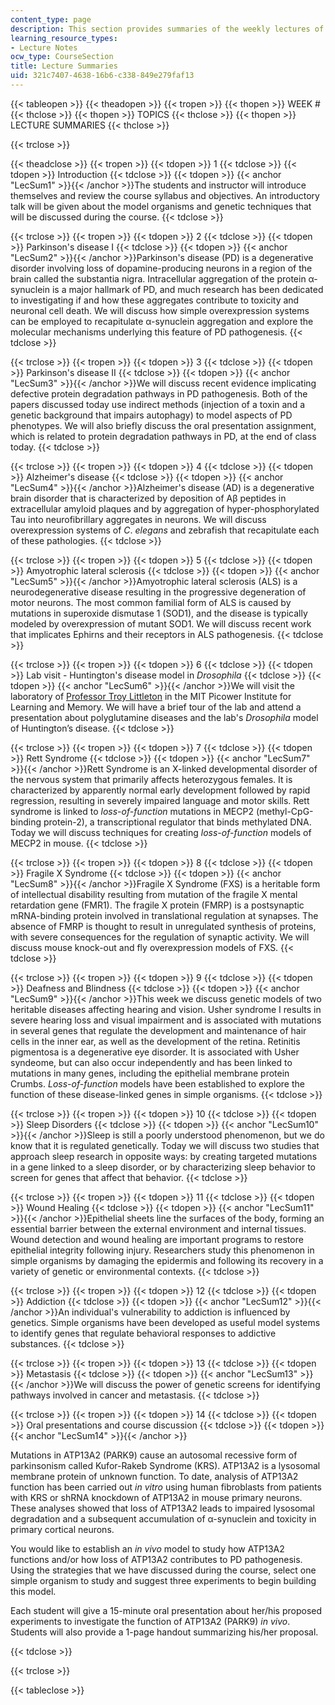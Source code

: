 ```yaml
---
content_type: page
description: This section provides summaries of the weekly lectures of the course.
learning_resource_types:
- Lecture Notes
ocw_type: CourseSection
title: Lecture Summaries
uid: 321c7407-4638-16b6-c338-849e279faf13
---
```


{{< tableopen >}}
{{< theadopen >}}
{{< tropen >}}
{{< thopen >}}
WEEK #
{{< thclose >}}
{{< thopen >}}
TOPICS
{{< thclose >}}
{{< thopen >}}
LECTURE SUMMARIES
{{< thclose >}}

{{< trclose >}}

{{< theadclose >}}
{{< tropen >}}
{{< tdopen >}}
1
{{< tdclose >}}
{{< tdopen >}}
Introduction
{{< tdclose >}}
{{< tdopen >}}
{{< anchor "LecSum1" >}}{{< /anchor >}}The students and instructor will introduce themselves and review the course syllabus and objectives. An introductory talk will be given about the model organisms and genetic techniques that will be discussed during the course.
{{< tdclose >}}

{{< trclose >}}
{{< tropen >}}
{{< tdopen >}}
2
{{< tdclose >}}
{{< tdopen >}}
Parkinson's disease I
{{< tdclose >}}
{{< tdopen >}}
{{< anchor "LecSum2" >}}{{< /anchor >}}Parkinson's disease (PD) is a degenerative disorder involving loss of dopamine-producing neurons in a region of the brain called the substantia nigra. Intracellular aggregation of the protein α-synuclein is a major hallmark of PD, and much research has been dedicated to investigating if and how these aggregates contribute to toxicity and neuronal cell death. We will discuss how simple overexpression systems can be employed to recapitulate α-synuclein aggregation and explore the molecular mechanisms underlying this feature of PD pathogenesis.
{{< tdclose >}}

{{< trclose >}}
{{< tropen >}}
{{< tdopen >}}
3
{{< tdclose >}}
{{< tdopen >}}
Parkinson's disease II
{{< tdclose >}}
{{< tdopen >}}
{{< anchor "LecSum3" >}}{{< /anchor >}}We will discuss recent evidence implicating defective protein degradation pathways in PD pathogenesis. Both of the papers discussed today use indirect methods (injection of a toxin and a genetic background that impairs autophagy) to model aspects of PD phenotypes. We will also briefly discuss the oral presentation assignment, which is related to protein degradation pathways in PD, at the end of class today.
{{< tdclose >}}

{{< trclose >}}
{{< tropen >}}
{{< tdopen >}}
4
{{< tdclose >}}
{{< tdopen >}}
Alzheimer's disease
{{< tdclose >}}
{{< tdopen >}}
{{< anchor "LecSum4" >}}{{< /anchor >}}Alzheimer's disease (AD) is a degenerative brain disorder that is characterized by deposition of Aβ peptides in extracellular amyloid plaques and by aggregation of hyper-phosphorylated Tau into neurofibrillary aggregates in neurons. We will discuss overexpression systems of _C_. _elegans_ and zebrafish that recapitulate each of these pathologies.
{{< tdclose >}}

{{< trclose >}}
{{< tropen >}}
{{< tdopen >}}
5
{{< tdclose >}}
{{< tdopen >}}
Amyotrophic lateral sclerosis
{{< tdclose >}}
{{< tdopen >}}
{{< anchor "LecSum5" >}}{{< /anchor >}}Amyotrophic lateral sclerosis (ALS) is a neurodegenerative disease resulting in the progressive degeneration of motor neurons. The most common familial form of ALS is caused by mutations in superoxide dismutase 1 (SOD1), and the disease is typically modeled by overexpression of mutant SOD1. We will discuss recent work that implicates Ephirns and their receptors in ALS pathogenesis.
{{< tdclose >}}

{{< trclose >}}
{{< tropen >}}
{{< tdopen >}}
6
{{< tdclose >}}
{{< tdopen >}}
Lab visit - Huntington's disease model in _Drosophila_
{{< tdclose >}}
{{< tdopen >}}
{{< anchor "LecSum6" >}}{{< /anchor >}}We will visit the laboratory of [Professor Troy Littleton](http://web.mit.edu/flybrain/littletonlab/2012%20Lab%20Website/) in the MIT Picower Institute for Learning and Memory. We will have a brief tour of the lab and attend a presentation about polyglutamine diseases and the lab's _Drosophila_ model of Huntington’s disease.
{{< tdclose >}}

{{< trclose >}}
{{< tropen >}}
{{< tdopen >}}
7
{{< tdclose >}}
{{< tdopen >}}
Rett Syndrome
{{< tdclose >}}
{{< tdopen >}}
{{< anchor "LecSum7" >}}{{< /anchor >}}Rett Syndrome is an X-linked developmental disorder of the nervous system that primarily affects heterozygous females. It is characterized by apparently normal early development followed by rapid regression, resulting in severely impaired language and motor skills. Rett syndrome is linked to _loss-of-function_ mutations in MECP2 (methyl-CpG-binding protein-2), a transcriptional regulator that binds methylated DNA. Today we will discuss techniques for creating _loss-of-function_ models of MECP2 in mouse.
{{< tdclose >}}

{{< trclose >}}
{{< tropen >}}
{{< tdopen >}}
8
{{< tdclose >}}
{{< tdopen >}}
Fragile X Syndrome
{{< tdclose >}}
{{< tdopen >}}
{{< anchor "LecSum8" >}}{{< /anchor >}}Fragile X Syndrome (FXS) is a heritable form of intellectual disability resulting from mutation of the fragile X mental retardation gene (FMR1). The fragile X protein (FMRP) is a postsynaptic mRNA-binding protein involved in translational regulation at synapses. The absence of FMRP is thought to result in unregulated synthesis of proteins, with severe consequences for the regulation of synaptic activity. We will discuss mouse knock-out and fly overexpression models of FXS.
{{< tdclose >}}

{{< trclose >}}
{{< tropen >}}
{{< tdopen >}}
9
{{< tdclose >}}
{{< tdopen >}}
Deafness and Blindness
{{< tdclose >}}
{{< tdopen >}}
{{< anchor "LecSum9" >}}{{< /anchor >}}This week we discuss genetic models of two heritable diseases affecting hearing and vision. Usher syndrome I results in severe hearing loss and visual impairment and is associated with mutations in several genes that regulate the development and maintenance of hair cells in the inner ear, as well as the development of the retina. Retinitis pigmentosa is a degenerative eye disorder. It is associated with Usher syndeome, but can also occur independently and has been linked to mutations in many genes, including the epithelial membrane protein Crumbs. _Loss-of-function_ models have been established to explore the function of these disease-linked genes in simple organisms.
{{< tdclose >}}

{{< trclose >}}
{{< tropen >}}
{{< tdopen >}}
10
{{< tdclose >}}
{{< tdopen >}}
Sleep Disorders
{{< tdclose >}}
{{< tdopen >}}
{{< anchor "LecSum10" >}}{{< /anchor >}}Sleep is still a poorly understood phenomenon, but we do know that it is regulated genetically. Today we will discuss two studies that approach sleep research in opposite ways: by creating targeted mutations in a gene linked to a sleep disorder, or by characterizing sleep behavior to screen for genes that affect that behavior.
{{< tdclose >}}

{{< trclose >}}
{{< tropen >}}
{{< tdopen >}}
11
{{< tdclose >}}
{{< tdopen >}}
Wound Healing
{{< tdclose >}}
{{< tdopen >}}
{{< anchor "LecSum11" >}}{{< /anchor >}}Epithelial sheets line the surfaces of the body, forming an essential barrier between the external environment and internal tissues. Wound detection and wound healing are important programs to restore epithelial integrity following injury. Researchers study this phenomenon in simple organisms by damaging the epidermis and following its recovery in a variety of genetic or environmental contexts.
{{< tdclose >}}

{{< trclose >}}
{{< tropen >}}
{{< tdopen >}}
12
{{< tdclose >}}
{{< tdopen >}}
Addiction
{{< tdclose >}}
{{< tdopen >}}
{{< anchor "LecSum12" >}}{{< /anchor >}}An individual's vulnerability to addiction is influenced by genetics. Simple organisms have been developed as useful model systems to identify genes that regulate behavioral responses to addictive substances.
{{< tdclose >}}

{{< trclose >}}
{{< tropen >}}
{{< tdopen >}}
13
{{< tdclose >}}
{{< tdopen >}}
Metastasis
{{< tdclose >}}
{{< tdopen >}}
{{< anchor "LecSum13" >}}{{< /anchor >}}We will discuss the power of genetic screens for identifying pathways involved in cancer and metastasis.
{{< tdclose >}}

{{< trclose >}}
{{< tropen >}}
{{< tdopen >}}
14
{{< tdclose >}}
{{< tdopen >}}
Oral presentations and course discussion
{{< tdclose >}}
{{< tdopen >}}
{{< anchor "LecSum14" >}}{{< /anchor >}}

Mutations in ATP13A2 (PARK9) cause an autosomal recessive form of parkinsonism called Kufor-Rakeb Syndrome (KRS). ATP13A2 is a lysosomal membrane protein of unknown function. To date, analysis of ATP13A2 function has been carried out _in vitro_ using human fibroblasts from patients with KRS or shRNA knockdown of ATP13A2 in mouse primary neurons. These analyses showed that loss of ATP13A2 leads to impaired lysosomal degradation and a subsequent accumulation of α-synuclein and toxicity in primary cortical neurons.

You would like to establish an _in vivo_ model to study how ATP13A2 functions and/or how loss of ATP13A2 contributes to PD pathogenesis. Using the strategies that we have discussed during the course, select one simple organism to study and suggest three experiments to begin building this model.

Each student will give a 15-minute oral presentation about her/his proposed experiments to investigate the function of ATP13A2 (PARK9) _in vivo_. Students will also provide a 1-page handout summarizing his/her proposal.


{{< tdclose >}}

{{< trclose >}}

{{< tableclose >}}